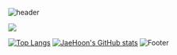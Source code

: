 ![header](https://capsule-render.vercel.app/api?type=waving&color=auto&height=300&section=header&text=JaeHoon&fontSize=90)

<img src="https://img.shields.io/badge/이름-색상코드?style=flat-square&logo=로고명&logoColor=로고색"/>

[![Top Langs](https://github-readme-stats.vercel.app/api/top-langs/?username=junseak1105)](https://github.com/junseak1105/github-readme-stats)
[![JaeHoon's GitHub stats](https://github-readme-stats.vercel.app/api?username=junseak1105)](https://github.com/junseak1105/github-readme-stats)
![Footer](https://capsule-render.vercel.app/api?type=waving&color=auto&height=200&section=footer)
